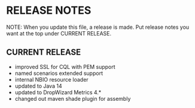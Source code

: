 # RELEASE NOTES

NOTE: When you update this file, a release is made. Put release notes
you want at the top under CURRENT RELEASE.

## CURRENT RELEASE

* improved SSL for CQL with PEM support
* named scenarios extended support
* internal NBIO resource loader
* updated to Java 14
* updated to DropWizard Metrics 4.*
* changed out maven shade plugin for assembly
